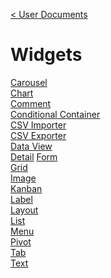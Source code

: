 [< User Documents](../../Index.md)

# Widgets

[Carousel](carousel/Carousel.md)\
[Chart](chart/Chart.md)\
[Comment](comment/Comment.md)\
[Conditional Container](conditionalContainer/ConditionalContainer.md)\
[CSV Importer](csvImporter/CsvImporter.md)\
[CSV Exporter](csvExporter/CsvExporter.md)\
[Data View](dataview/DataView.md)\
[Detail](detail/Detail.md)
[Form](form/Form.md)\
[Grid](grid/Grid.md)\
[Image](image/Image.md)\
[Kanban](kanban/Kanban.md)\
[Label](label/Label.md)\
[Layout](layout/Layout.md)\
[List](list/List.md)\
[Menu](menu/Menu.md)\
[Pivot](pivot/Pivot.md)\
[Tab](tab/Tab.md)\
[Text](text/Text.md)
